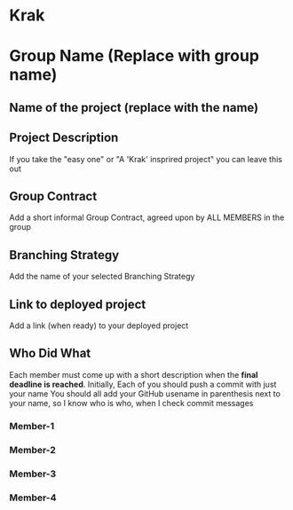 # Krak

# Group Name (Replace with group name)

## Name of the project (replace with the name)

## Project Description
If you take the "easy one" or "A 'Krak' insprired project" you can leave this out

## Group Contract
Add a short informal Group Contract, agreed upon by ALL MEMBERS in the group

## Branching Strategy 
Add the name of your selected Branching Strategy

## Link to deployed project
Add a link (when ready) to your deployed project

## Who Did What
Each member must come up with a short description when the **final deadline is reached**.
Initially, Each of you should push a commit with just your name
You should all add your GitHub usename in parenthesis next to your name, so I know who is who, when I check commit messages

### Member-1


### Member-2


### Member-3


### Member-4
